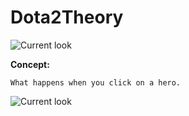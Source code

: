 # Dota2Theory

![Current look](http://i.imgur.com/l3xOY5s.png)

**Concept:**

    What happens when you click on a hero.

![Current look](http://i.imgur.com/XuTAs5V.jpg)

